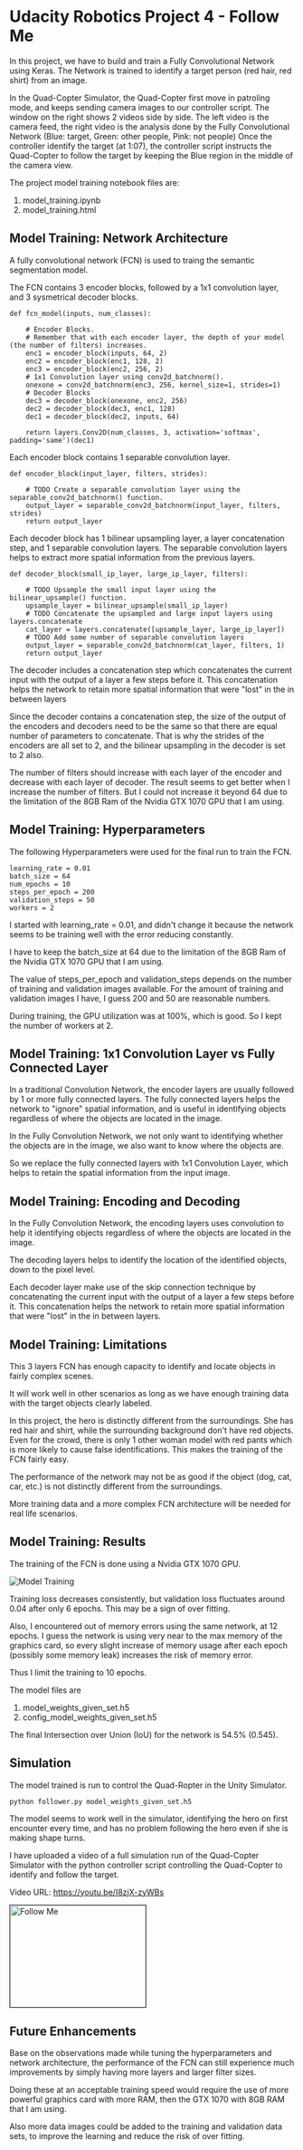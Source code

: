 # Udacity Robotics Project 4 - Follow Me

In this project, we have to build and train a Fully Convolutional Network using Keras.
The Network is trained to identify a target person (red hair, red shirt) from an image.

In the Quad-Copter Simulator, the Quad-Copter first move in patroling mode, and keeps sending camera images to our controller script.
The window on the right shows 2 videos side by side. The left video is the camera feed, the right video is the analysis done by the Fully Convolutional Network (Blue: target, Green: other people, Pink: not people)
Once the controller identify the target (at 1:07), the controller script instructs the Quad-Copter to follow the target by keeping the Blue region in the middle of the camera view.


The project model training notebook files are:
1. model_training.ipynb
2. model_training.html

## Model Training: Network Architecture

A fully convolutional network (FCN) is used to traing the semantic segmentation model.

The FCN contains 3 encoder blocks, followed by a 1x1 convolution layer, and 3 sysmetrical decoder blocks.

```
def fcn_model(inputs, num_classes):

    # Encoder Blocks.
    # Remember that with each encoder layer, the depth of your model (the number of filters) increases.
    enc1 = encoder_block(inputs, 64, 2)
    enc2 = encoder_block(enc1, 128, 2)
    enc3 = encoder_block(enc2, 256, 2)
    # 1x1 Convolution layer using conv2d_batchnorm().
    onexone = conv2d_batchnorm(enc3, 256, kernel_size=1, strides=1)
    # Decoder Blocks
    dec3 = decoder_block(onexone, enc2, 256)
    dec2 = decoder_block(dec3, enc1, 128)
    dec1 = decoder_block(dec2, inputs, 64)

    return layers.Conv2D(num_classes, 3, activation='softmax', padding='same')(dec1)
```

Each encoder block contains 1 separable convolution layer.

```
def encoder_block(input_layer, filters, strides):

    # TODO Create a separable convolution layer using the separable_conv2d_batchnorm() function.
    output_layer = separable_conv2d_batchnorm(input_layer, filters, strides)
    return output_layer
```

Each decoder block has 1 bilinear upsampling layer, a layer concatenation step, and 1 separable convolution layers. The separable convolution layers helps to extract more spatial information from the previous layers.

```
def decoder_block(small_ip_layer, large_ip_layer, filters):

    # TODO Upsample the small input layer using the bilinear_upsample() function.
    upsample_layer = bilinear_upsample(small_ip_layer)
    # TODO Concatenate the upsampled and large input layers using layers.concatenate
    cat_layer = layers.concatenate([upsample_layer, large_ip_layer])
    # TODO Add some number of separable convolution layers
    output_layer = separable_conv2d_batchnorm(cat_layer, filters, 1)
    return output_layer
```

The decoder includes a concatenation step which concatenates the current input with the output of a layer a few steps before it. This concatenation helps the network to retain more spatial information that were "lost" in the in between layers

Since the decoder contains a concatenation step, the size of the output of the encoders and decoders need to be the same so that there are equal number of parameters to concatenate. That is why the strides of the encoders are all set to 2, and the bilinear upsampling in the decoder is set to 2 also.

The number of filters should increase with each layer of the encoder and decrease with each layer of decoder. The result seems to get better when I increase the  number of filters. But I could not increase it beyond 64 due to the limitation of the 8GB Ram of the Nvidia GTX 1070 GPU that I am using.


## Model Training: Hyperparameters

The following Hyperparameters were used for the final run to train the FCN.

```
learning_rate = 0.01
batch_size = 64
num_epochs = 10
steps_per_epoch = 200
validation_steps = 50
workers = 2
```

I started with learning_rate = 0.01, and didn't change it because the network seems to be training well with the error reducing constantly.

I have to keep the batch_size at 64 due to the limitation of the 8GB Ram of the Nvidia GTX 1070 GPU that I am using.

The value of steps_per_epoch and validation_steps depends on the number of training and validation images available. For the amount of training and validation images I have, I guess 200 and 50 are reasonable numbers.

During training, the GPU utilization was at 100%, which is good. So I kept the number of workers at 2.

## Model Training: 1x1 Convolution Layer vs Fully Connected Layer

In a traditional Convolution Network, the encoder layers are usually followed by 1 or more fully connected layers. The fully connected layers helps the network to "ignore" spatial information, and is useful in identifying objects regardless of where the objects are located in the image.

In the Fully Convolution Network, we not only want to identifying whether the objects are in the image, we also want to know where the objects are.

So we replace the fully connected layers with 1x1 Convolution Layer, which helps to retain the spatial information from the input image.

## Model Training: Encoding and Decoding

In the Fully Convolution Network, the encoding layers uses convolution to help it identifying objects regardless of where the objects are located in the image.

The decoding layers helps to identify the location of the identified objects, down to the pixel level.

Each decoder layer make use of the skip connection technique by concatenating the current input with the output of a layer a few steps before it. This concatenation helps the network to retain more spatial information that were "lost" in the in between layers.



## Model Training: Limitations

This 3 layers FCN has enough capacity to identify and locate objects in fairly complex scenes.

It will work well in other scenarios as long as we have enough training data with the target objects clearly labeled.

In this project, the hero is distinctly different from the surroundings. She has red hair and shirt, while the surrounding background don't have red objects. Even for the crowd, there is only 1 other woman model with red pants which is more likely to cause false identifications. This makes the training of the FCN fairly easy.

The performance of the network may not be as good if the object (dog, cat, car, etc.) is not distinctly different from the surroundings.

More training data and a more complex FCN architecture will be needed for real life scenarios.

## Model Training: Results

The training of the FCN is done using a Nvidia GTX 1070 GPU.

![Model Training](https://github.com/ongchinkiat/robond-follow-me/raw/master/fcn-training-curve.jpg "Model Training")

Training loss decreases consistently, but validation loss fluctuates around 0.04 after only 6 epochs. This may be a sign of over fitting.

Also, I encountered out of memory errors using the same network, at 12 epochs. I guess the network is using very near to the max memory of the graphics card, so every slight increase of memory usage after each epoch (possibly some memory leak) increases the risk of memory error.

Thus I limit the training to 10 epochs.

The model files are
1. model_weights_given_set.h5
2. config_model_weights_given_set.h5

The final Intersection over Union (IoU) for the network is 54.5% (0.545).


## Simulation

The model trained is run to control the Quad-Ropter in the Unity Simulator.

```
python follower.py model_weights_given_set.h5
```

The model seems to work well in the simulator, identifying the hero on first encounter every time, and has no problem following the hero even if she is making shape turns.

I have uploaded a video of a full simulation run of the Quad-Copter Simulator with the python controller script controlling the Quad-Copter to identify and follow the target.

Video URL: https://youtu.be/I8zjX-zyWBs

<a href="http://www.youtube.com/watch?feature=player_embedded&v=I8zjX-zyWBs" target="_blank"><img src="http://img.youtube.com/vi/I8zjX-zyWBs/0.jpg"
alt="Follow Me" width="240" height="180" border="1" /></a>

## Future Enhancements

Base on the observations made while tuning the hyperparameters and network architecture, the performance of the FCN can still experience much improvements by simply having more layers and larger filter sizes.

Doing these at an acceptable training speed would require the use of more powerful graphics card with more RAM, then the GTX 1070 with 8GB RAM that I am using.

Also more data images could be added to the training and validation data sets, to improve the learning and reduce the risk of over fitting.
